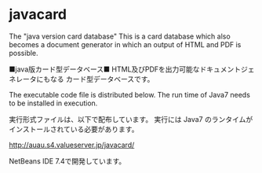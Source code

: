 javacard
========
The "java version card database" This is a card database which also becomes a document generator in which an output of HTML and PDF is possible. 

■java版カード型データベース■
HTML及びPDFを出力可能なドキュメントジェネレータにもなる
カード型データベースです。


The executable code file is distributed below. 
The run time of Java7 needs to be installed in execution. 

実行形式ファイルは、以下で配布しています。
実行には Java7 のランタイムがインストールされている必要があります。

http://auau.s4.valueserver.jp/javacard/

NetBeans IDE 7.4で開発しています。
